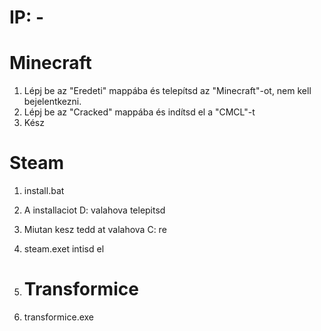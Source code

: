# IP: -

# Minecraft
1. Lépj be az "Eredeti" mappába és telepítsd az "Minecraft"-ot, nem kell bejelentkezni.
2. Lépj be az "Cracked" mappába és indítsd el a "CMCL"-t
3. Kész 

# Steam
1. install.bat
2. A installaciot D: valahova telepitsd
3. Miutan kesz tedd at valahova C: re
4. steam.exet intisd el

5. # Transformice
6. transformice.exe

   
